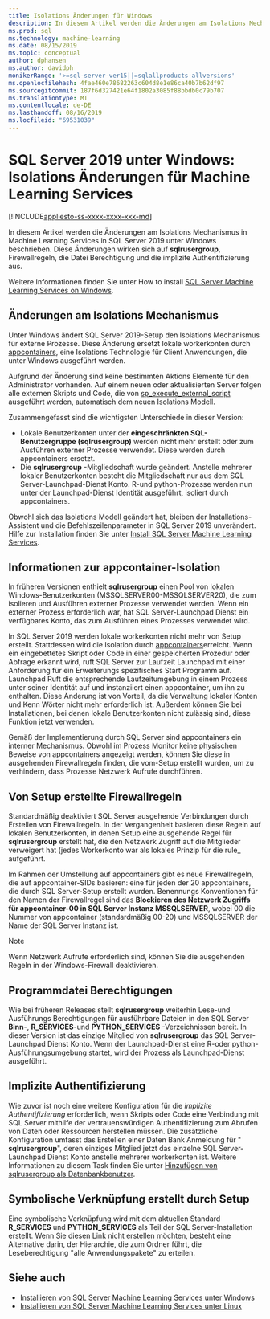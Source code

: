 ```yaml
---
title: Isolations Änderungen für Windows
description: In diesem Artikel werden die Änderungen am Isolations Mechanismus in Machine Learning Services in SQL Server 2019 unter Windows beschrieben. Diese Änderungen wirken sich auf sqlrusergroup, Firewallregeln, die Datei Berechtigung und die implizite Authentifizierung aus.
ms.prod: sql
ms.technology: machine-learning
ms.date: 08/15/2019
ms.topic: conceptual
author: dphansen
ms.author: davidph
monikerRange: '>=sql-server-ver15||=sqlallproducts-allversions'
ms.openlocfilehash: 4fae460e78682263c604d8e1e86ca40b7b62df97
ms.sourcegitcommit: 187f6d327421e64f1802a3085f88bbdb0c79b707
ms.translationtype: MT
ms.contentlocale: de-DE
ms.lasthandoff: 08/16/2019
ms.locfileid: "69531039"
---
```

# <a name="sql-server-2019-on-windows-isolation-changes-for-machine-learning-services"></a>SQL Server 2019 unter Windows: Isolations Änderungen für Machine Learning Services
[!INCLUDE[appliesto-ss-xxxx-xxxx-xxx-md](../../includes/appliesto-ss-xxxx-xxxx-xxx-md.md)]

In diesem Artikel werden die Änderungen am Isolations Mechanismus in Machine Learning Services in SQL Server 2019 unter Windows beschrieben. Diese Änderungen wirken sich auf **sqlrusergroup**, Firewallregeln, die Datei Berechtigung und die implizite Authentifizierung aus.

Weitere Informationen finden Sie unter How to install [SQL Server Machine Learning Services on Windows](sql-machine-learning-services-windows-install.md).

## <a name="changes-to-isolation-mechanism"></a>Änderungen am Isolations Mechanismus

Unter Windows ändert SQL Server 2019-Setup den Isolations Mechanismus für externe Prozesse. Diese Änderung ersetzt lokale workerkonten durch [appcontainers](https://docs.microsoft.com/windows/desktop/secauthz/appcontainer-isolation), eine Isolations Technologie für Client Anwendungen, die unter Windows ausgeführt werden. 

Aufgrund der Änderung sind keine bestimmten Aktions Elemente für den Administrator vorhanden. Auf einem neuen oder aktualisierten Server folgen alle externen Skripts und Code, die von [sp_execute_external_script](../../relational-databases/system-stored-procedures/sp-execute-external-script-transact-sql.md) ausgeführt werden, automatisch dem neuen Isolations Modell. 

Zusammengefasst sind die wichtigsten Unterschiede in dieser Version:

+ Lokale Benutzerkonten unter der **eingeschränkten SQL-Benutzergruppe (sqlrusergroup)** werden nicht mehr erstellt oder zum Ausführen externer Prozesse verwendet. Diese werden durch appcontainers ersetzt.
+ Die **sqlrusergroup** -Mitgliedschaft wurde geändert. Anstelle mehrerer lokaler Benutzerkonten besteht die Mitgliedschaft nur aus dem SQL Server-Launchpad-Dienst Konto. R-und python-Prozesse werden nun unter der Launchpad-Dienst Identität ausgeführt, isoliert durch appcontainers.

Obwohl sich das Isolations Modell geändert hat, bleiben der Installations-Assistent und die Befehlszeilenparameter in SQL Server 2019 unverändert. Hilfe zur Installation finden Sie unter [Install SQL Server Machine Learning Services](sql-machine-learning-services-windows-install.md).

## <a name="about-appcontainer-isolation"></a>Informationen zur appcontainer-Isolation

In früheren Versionen enthielt **sqlrusergroup** einen Pool von lokalen Windows-Benutzerkonten (MSSQLSERVER00-MSSQLSERVER20), die zum isolieren und Ausführen externer Prozesse verwendet werden. Wenn ein externer Prozess erforderlich war, hat SQL Server-Launchpad Dienst ein verfügbares Konto, das zum Ausführen eines Prozesses verwendet wird. 

In SQL Server 2019 werden lokale workerkonten nicht mehr von Setup erstellt. Stattdessen wird die Isolation durch [appcontainers](https://docs.microsoft.com/windows/desktop/secauthz/appcontainer-isolation)erreicht. Wenn ein eingebettetes Skript oder Code in einer gespeicherten Prozedur oder Abfrage erkannt wird, ruft SQL Server zur Laufzeit Launchpad mit einer Anforderung für ein Erweiterungs spezifisches Start Programm auf. Launchpad Ruft die entsprechende Laufzeitumgebung in einem Prozess unter seiner Identität auf und instanziiert einen appcontainer, um ihn zu enthalten. Diese Änderung ist von Vorteil, da die Verwaltung lokaler Konten und Kenn Wörter nicht mehr erforderlich ist. Außerdem können Sie bei Installationen, bei denen lokale Benutzerkonten nicht zulässig sind, diese Funktion jetzt verwenden.

Gemäß der Implementierung durch SQL Server sind appcontainers ein interner Mechanismus. Obwohl im Prozess Monitor keine physischen Beweise von appcontainers angezeigt werden, können Sie diese in ausgehenden Firewallregeln finden, die vom-Setup erstellt wurden, um zu verhindern, dass Prozesse Netzwerk Aufrufe durchführen.

## <a name="firewall-rules-created-by-setup"></a>Von Setup erstellte Firewallregeln

Standardmäßig deaktiviert SQL Server ausgehende Verbindungen durch Erstellen von Firewallregeln. In der Vergangenheit basieren diese Regeln auf lokalen Benutzerkonten, in denen Setup eine ausgehende Regel für **sqlrusergroup** erstellt hat, die den Netzwerk Zugriff auf die Mitglieder verweigert hat (jedes Workerkonto war als lokales Prinzip für die rule_ aufgeführt. 

Im Rahmen der Umstellung auf appcontainers gibt es neue Firewallregeln, die auf appcontainer-SIDs basieren: eine für jeden der 20 appcontainers, die durch SQL Server-Setup erstellt wurden. Benennungs Konventionen für den Namen der Firewallregel sind das **Blockieren des Netzwerk Zugriffs für appcontainer-00 in SQL Server Instanz MSSQLSERVER**, wobei 00 die Nummer von appcontainer (standardmäßig 00-20) und MSSQLSERVER der Name der SQL Server Instanz ist. 

> [!Note]
> Wenn Netzwerk Aufrufe erforderlich sind, können Sie die ausgehenden Regeln in der Windows-Firewall deaktivieren.

## <a name="program-file-permissions"></a>Programmdatei Berechtigungen

Wie bei früheren Releases stellt **sqlrusergroup** weiterhin Lese-und Ausführungs Berechtigungen für ausführbare Dateien in den SQL Server **Binn**-, **R_SERVICES**-und **PYTHON_SERVICES** -Verzeichnissen bereit. In dieser Version ist das einzige Mitglied von **sqlrusergroup** das SQL Server-Launchpad Dienst Konto.  Wenn der Launchpad-Dienst eine R-oder python-Ausführungsumgebung startet, wird der Prozess als Launchpad-Dienst ausgeführt.

## <a name="implied-authentication"></a>Implizite Authentifizierung

Wie zuvor ist noch eine weitere Konfiguration für die *implizite Authentifizierung* erforderlich, wenn Skripts oder Code eine Verbindung mit SQL Server mithilfe der vertrauenswürdigen Authentifizierung zum Abrufen von Daten oder Ressourcen herstellen müssen. Die zusätzliche Konfiguration umfasst das Erstellen einer Daten Bank Anmeldung für " **sqlrusergroup**", deren einziges Mitglied jetzt das einzelne SQL Server-Launchpad Dienst Konto anstelle mehrerer workerkonten ist. Weitere Informationen zu diesem Task finden Sie unter [Hinzufügen von sqlrusergroup als Datenbankbenutzer](../security/create-a-login-for-sqlrusergroup.md).


## <a name="symbolic-link-created-by-setup"></a>Symbolische Verknüpfung erstellt durch Setup

Eine symbolische Verknüpfung wird mit dem aktuellen Standard **R_SERVICES** und **PYTHON_SERVICES** als Teil der SQL Server-Installation erstellt. Wenn Sie diesen Link nicht erstellen möchten, besteht eine Alternative darin, der Hierarchie, die zum Ordner führt, die Leseberechtigung "alle Anwendungspakete" zu erteilen.


## <a name="see-also"></a>Siehe auch

+ [Installieren von SQL Server Machine Learning Services unter Windows](sql-machine-learning-services-windows-install.md)
+ [Installieren von SQL Server Machine Learning Services unter Linux](../../linux/sql-server-linux-setup-machine-learning.md)
